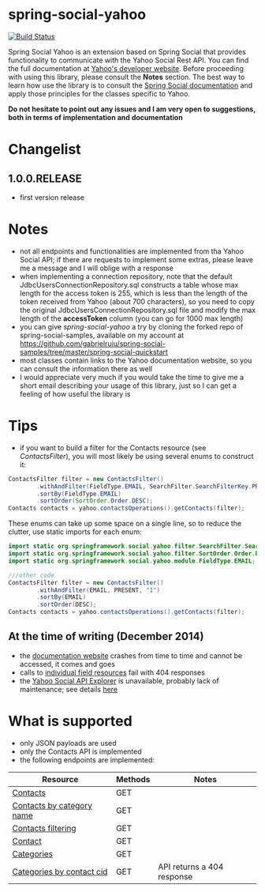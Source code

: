 spring-social-yahoo
===================


[![Build Status](https://travis-ci.org/gabrielruiu/spring-social-yahoo.svg)](https://travis-ci.org/gabrielruiu/spring-social-yahoo.svg)

Spring Social Yahoo is an extension based on Spring Social that provides functionality to communicate with the Yahoo Social Rest API.
You can find the full documentation at
[Yahoo's developer website](https://developer.yahoo.com/social/rest_api_guide/ysp_api_book.html).
Before proceeding with using this library, please consult the **Notes** section.
The best way to learn how use the library is to consult the [Spring Social documentation](http://docs.spring.io/spring-social/docs/current/reference/htmlsingle/) and
apply those principles for the classes specific to Yahoo.

**Do not hesitate to point out any issues and I am very open to suggestions, both in terms of implementation and documentation**

# Changelist

## 1.0.0.RELEASE
- first version release

# Notes

- not all endpoints and functionalities are implemented from tha Yahoo Social API; if there are requests to implement some extras,
please leave me a message and I will oblige with a response
- when implementing a connection repository, note that the default JdbcUsersConnectionRepository.sql constructs a table
whose max length for the access token is 255, which is less than the length of the token received from
Yahoo (about 700 characters), so you need to copy the original JdbcUsersConnectionRepository.sql file and modify
the max length of the **accessToken** column (you can go for 1000 max length)
- you can give *spring-social-yahoo* a try by cloning the forked repo of spring-social-samples, available on my account
at https://github.com/gabrielruiu/spring-social-samples/tree/master/spring-social-quickstart
- most classes contain links to the Yahoo documentation website, so you can consult the information there as well
- I would appreciate very much if you would take the time to give me a short email describing your usage of this library,
just so I can get a feeling of how useful the library is

# Tips
- if you want to build a filter for the Contacts resource (see *ContactsFilter*), you will most likely be using
several enums to construct it:

```java
ContactsFilter filter = new ContactsFilter()
        .withAndFilter(FieldType.EMAIL, SearchFilter.SearchFilterKey.PRESENT, "1")
        .sortBy(FieldType.EMAIL)
        .sortOrder(SortOrder.Order.DESC);
Contacts contacts = yahoo.contactsOperations().getContacts(filter);
```
These enums can take up some space on a single line, so to reduce the clutter, use static imports for each enum:

```java
import static org.springframework.social.yahoo.filter.SearchFilter.SearchFilterConstraint.PRESENT;
import static org.springframework.social.yahoo.filter.SortOrder.Order.DESC;
import static org.springframework.social.yahoo.module.FieldType.EMAIL;

///other code
ContactsFilter filter = new ContactsFilter()
        .withAndFilter(EMAIL, PRESENT, "1")
        .sortBy(EMAIL)
        .sortOrder(DESC);
Contacts contacts = yahoo.contactsOperations().getContacts(filter);
```

## At the time of writing (December 2014)
- the [documentation website](https://developer.yahoo.com/social/rest_api_guide/ysp_api_book.html) crashes from time to time and cannot be accessed, it comes and goes
- calls to [individual field resources](https://developer.yahoo.com/social/rest_api_guide/field-resource.html) fail
  with 404 responses
- the [Yahoo Social API Explorer](http://ydndemo.com/yahoo_social_api_explorer/) is unavailable, probably lack of
maintenance; see details [here](https://developer.yahoo.com/social/rest_api_guide/api_explorer.html)

# What is supported

- only JSON payloads are used
- only the Contacts API is implemented
- the following endpoints are implemented:

| Resource | Methods | Notes
| ------------- |-------------| ------ |
| [Contacts](https://developer.yahoo.com/social/rest_api_guide/contacts-resource.html) | GET | |
| [Contacts by category name](https://developer.yahoo.com/social/rest_api_guide/category-resource.html) | GET | |
| [Contacts filtering](https://developer.yahoo.com/social/rest_api_guide/contacts_resource-filters.html) | GET | |
| [Contact](https://developer.yahoo.com/social/rest_api_guide/contact-resource.html)   | GET | |
| [Categories](https://developer.yahoo.com/social/rest_api_guide/categories-resource.html) | GET |  |
| [Categories by contact cid](https://developer.yahoo.com/social/rest_api_guide/categories-by-contact-id-resource.html) | GET | API returns a 404 response |

